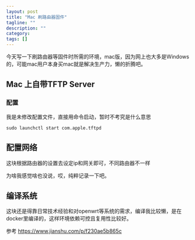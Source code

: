 ```yaml
---
layout: post
title: "Mac 刷路由器固件"
tagline: ""
description: ""
category: 
tags: []
---
```


今天写一下刷路由器等固件时所需的环境，mac版，因为网上也大多是Windows的，可能mac用户本身买mac就是解决生产力，懒的折腾吧。

## Mac 上自带TFTP Server
### 配置 
我是未修改配置文件，直接用命令启动，暂时不考究是什么意思

    sudo launchctl start com.apple.tftpd

## 配置网络
这块根据路由器的设置去设定ip和网关即可，不同路由器不一样

为啥我感觉啥也没说，哎，纯粹记录一下吧。

## 编译系统
这块还是得靠日常技术经验和对openwrt等系统的需求，编译我比较懒，是在docker里编译的，这样环境依赖可控且复用性比较好。


参考
<https://www.jianshu.com/p/f230ae5b865c>
